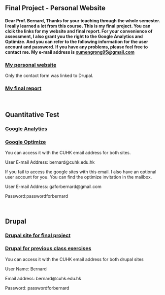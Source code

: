 <h2>Final Project - Personal Website</h2>
<h4>Dear Prof. Bernard,
Thanks for your teaching through the whole semester. I really learned a lot from this course.
This is my final project. You can clcik the links for my website and final report.
For your convenience of assessment, I also grant you the right to the Google Analytics and Optimize. And you can refer to the following information for the user account and password. 
If you have any problems, please feel free to contact me. 
My e-mail address is <a href="mailto:"xumengrong95@gmail.com">xumengrong95@gmail.com</a>
 </h4>

<a href="http://dev-megan-personalsite.pantheonsite.io/final/index-dark.html"><h3>My personal website</h3></a>
<p>Only the contact form was linked to Drupal.</p>
<h3><a href="http://dev-megan-personalsite.pantheonsite.io/Xu-Mengrong_final_report.pdf">My final report</a></h3>
<br>
<h2>Quantitative Test</h2>
<a href="https://analytics.google.com/analytics/web/#embed/report-home/a110548167w164928362p165622190/"><h3>Google Analytics</h3></a>
<h3><a href="https://optimize.google.com/optimize/home/#/accounts">Google Optimize</a></h3>
<p>You can access it with the CUHK email address for both sites.</p>
<p>User E-mail Address: bernard@cuhk.edu.hk</p>
<p>If you fail to access the google sites with this email. I also have an optional user account for you. You can find the optimize invitation in the mailbox.</p>
<p>User E-mail Address: gaforbernard@gmail.com</p>
<p>Password:passwordforbernard</p>
<br>
<h2> Drupal </h2>
<a href="http://dev-megan-personalsite.pantheonsite.io/"><h3>Drupal site for final project</h3></a>
<h3><a href="http://dev-comm5961-demo.pantheonsite.io/">Drupal for previous class exercises</a></h3>
<p>You can access it with the CUHK email address for both drupal sites</p>
<p>User Name: Bernard</p>
<p>Email address: bernard@cuhk.edu.hk</p>
<p>Password: passwordforbernard</p>


